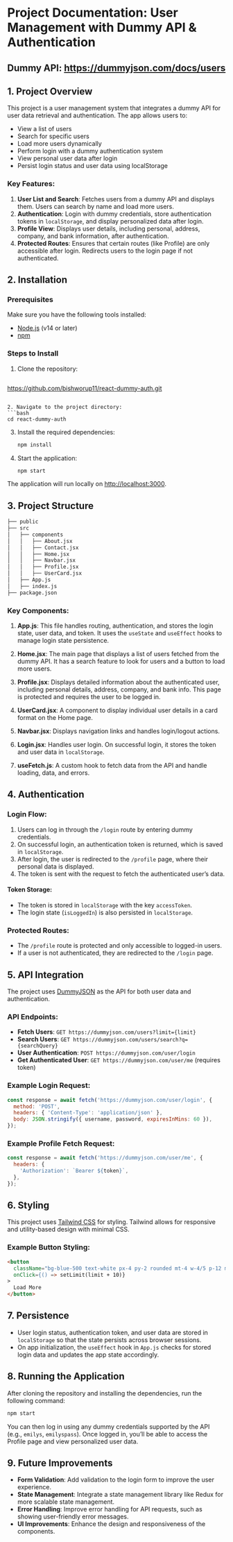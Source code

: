 
# Project Documentation: User Management with Dummy API & Authentication

## Dummy API: https://dummyjson.com/docs/users
## 1. **Project Overview**
This project is a user management system that integrates a dummy API for user data retrieval and authentication. The app allows users to:
- View a list of users
- Search for specific users
- Load more users dynamically
- Perform login with a dummy authentication system
- View personal user data after login
- Persist login status and user data using localStorage

### Key Features:
1. **User List and Search**: Fetches users from a dummy API and displays them. Users can search by name and load more users.
2. **Authentication**: Login with dummy credentials, store authentication tokens in `localStorage`, and display personalized data after login.
3. **Profile View**: Displays user details, including personal, address, company, and bank information, after authentication.
4. **Protected Routes**: Ensures that certain routes (like Profile) are only accessible after login. Redirects users to the login page if not authenticated.

## 2. **Installation**

### Prerequisites
Make sure you have the following tools installed:
- [Node.js](https://nodejs.org/) (v14 or later)
- [npm](https://www.npmjs.com/)

### Steps to Install

1. Clone the repository:
   ```bash
  https://github.com/bishworup11/react-dummy-auth.git
   ```

2. Navigate to the project directory:
   ```bash
   cd react-dummy-auth
   ```

3. Install the required dependencies:
   ```bash
   npm install
   ```

4. Start the application:
   ```bash
   npm start
   ```

The application will run locally on [http://localhost:3000](http://localhost:3000).

## 3. **Project Structure**

```bash
├── public
├── src
│   ├── components
│   │   ├── About.jsx
│   │   ├── Contact.jsx
│   │   ├── Home.jsx
│   │   ├── Navbar.jsx
│   │   ├── Profile.jsx
│   │   ├── UserCard.jsx
│   ├── App.js
│   ├── index.js
├── package.json
```

### Key Components:

1. **App.js**: This file handles routing, authentication, and stores the login state, user data, and token. It uses the `useState` and `useEffect` hooks to manage login state persistence.

2. **Home.jsx**: The main page that displays a list of users fetched from the dummy API. It has a search feature to look for users and a button to load more users.

3. **Profile.jsx**: Displays detailed information about the authenticated user, including personal details, address, company, and bank info. This page is protected and requires the user to be logged in.

4. **UserCard.jsx**: A component to display individual user details in a card format on the Home page.

5. **Navbar.jsx**: Displays navigation links and handles login/logout actions.

6. **Login.jsx**: Handles user login. On successful login, it stores the token and user data in `localStorage`.

7. **useFetch.js**: A custom hook to fetch data from the API and handle loading, data, and errors.

## 4. **Authentication**

### Login Flow:

1. Users can log in through the `/login` route by entering dummy credentials.
2. On successful login, an authentication token is returned, which is saved in `localStorage`.
3. After login, the user is redirected to the `/profile` page, where their personal data is displayed.
4. The token is sent with the request to fetch the authenticated user’s data.

#### Token Storage:
- The token is stored in `localStorage` with the key `accessToken`.
- The login state (`isLoggedIn`) is also persisted in `localStorage`.

### Protected Routes:
- The `/profile` route is protected and only accessible to logged-in users.
- If a user is not authenticated, they are redirected to the `/login` page.

## 5. **API Integration**

The project uses [DummyJSON](https://dummyjson.com/) as the API for both user data and authentication.

### API Endpoints:

- **Fetch Users**: `GET https://dummyjson.com/users?limit={limit}`
- **Search Users**: `GET https://dummyjson.com/users/search?q={searchQuery}`
- **User Authentication**: `POST https://dummyjson.com/user/login`
- **Get Authenticated User**: `GET https://dummyjson.com/user/me` (requires token)

### Example Login Request:

```js
const response = await fetch('https://dummyjson.com/user/login', {
  method: 'POST',
  headers: { 'Content-Type': 'application/json' },
  body: JSON.stringify({ username, password, expiresInMins: 60 }),
});
```

### Example Profile Fetch Request:

```js
const response = await fetch('https://dummyjson.com/user/me', {
  headers: {
    'Authorization': `Bearer ${token}`,
  },
});
```

## 6. **Styling**

This project uses [Tailwind CSS](https://tailwindcss.com/) for styling. Tailwind allows for responsive and utility-based design with minimal CSS.

### Example Button Styling:

```html
<button
  className="bg-blue-500 text-white px-4 py-2 rounded mt-4 w-4/5 p-12 m-5 mx-52 hover:scale-110 transition-all duration-300"
  onClick={() => setLimit(limit + 10)}
>
  Load More
</button>
```

## 7. **Persistence**

- User login status, authentication token, and user data are stored in `localStorage` so that the state persists across browser sessions.
- On app initialization, the `useEffect` hook in `App.js` checks for stored login data and updates the app state accordingly.

## 8. **Running the Application**

After cloning the repository and installing the dependencies, run the following command:

```bash
npm start
```

You can then log in using any dummy credentials supported by the API (e.g., `emilys`, `emilyspass`). Once logged in, you’ll be able to access the Profile page and view personalized user data.

## 9. **Future Improvements**

- **Form Validation**: Add validation to the login form to improve the user experience.
- **State Management**: Integrate a state management library like Redux for more scalable state management.
- **Error Handling**: Improve error handling for API requests, such as showing user-friendly error messages.
- **UI Improvements**: Enhance the design and responsiveness of the components.